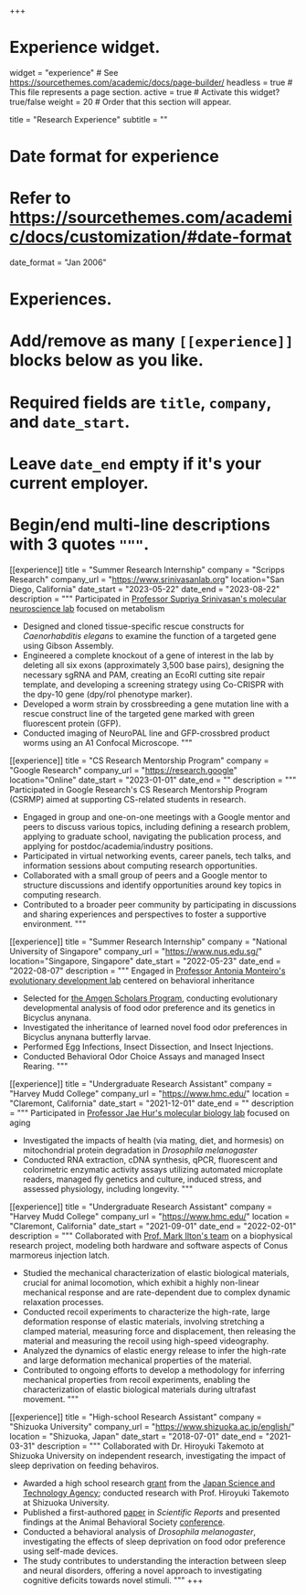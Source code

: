 +++
# Experience widget.
widget = "experience"  # See https://sourcethemes.com/academic/docs/page-builder/
headless = true  # This file represents a page section.
active = true  # Activate this widget? true/false
weight = 20  # Order that this section will appear.

title = "Research Experience"
subtitle = ""

# Date format for experience
#   Refer to https://sourcethemes.com/academic/docs/customization/#date-format
date_format = "Jan 2006"

# Experiences.
#   Add/remove as many `[[experience]]` blocks below as you like.
#   Required fields are `title`, `company`, and `date_start`.
#   Leave `date_end` empty if it's your current employer.
#   Begin/end multi-line descriptions with 3 quotes `"""`.

[[experience]]
  title = "Summer Research Internship"
  company = "Scripps Research"
  company_url = "https://www.srinivasanlab.org"
  location="San Diego, California"
  date_start = "2023-05-22"
  date_end = "2023-08-22"
  description = """
  Participated in [Professor Supriya Srinivasan's molecular neuroscience lab](https://www.srinivasanlab.org) focused on metabolism
- Designed and cloned tissue-specific rescue constructs for *Caenorhabditis elegans* to examine the function of a targeted gene using Gibson Assembly.
- Engineered a complete knockout of a gene of interest in the lab by deleting all six exons (approximately 3,500 base pairs), designing the necessary sgRNA and PAM, creating an EcoRI cutting site repair template, and developing a screening strategy using Co-CRISPR with the dpy-10 gene (dpy/rol phenotype marker).
- Developed a worm strain by crossbreeding a gene mutation line with a rescue construct line of the targeted gene marked with green fluorescent protein (GFP).
- Conducted imaging of NeuroPAL line and GFP-crossbred product worms using an A1 Confocal Microscope.
"""

[[experience]]
  title = "CS Research Mentorship Program"
  company = "Google Research"
  company_url = "https://research.google"
  location="Online"
  date_start = "2023-01-01"
  date_end = ""
  description = """
  Participated in Google Research's CS Research Mentorship Program (CSRMP) aimed at supporting CS-related students in research.
  - Engaged in group and one-on-one meetings with a Google mentor and peers to discuss various topics, including defining a research problem, applying to graduate school, navigating the publication process, and applying for postdoc/academia/industry positions.
  - Participated in virtual networking events, career panels, tech talks, and information sessions about computing research opportunities.
  - Collaborated with a small group of peers and a Google mentor to structure discussions and identify opportunities around key topics in computing research.
  - Contributed to a broader peer community by participating in discussions and sharing experiences and perspectives to foster a supportive environment.
  """

[[experience]]
  title = "Summer Research Internship"
  company = "National University of Singapore"
  company_url = "https://www.nus.edu.sg/"
  location="Singapore, Singapore"
  date_start = "2022-05-23"
  date_end = "2022-08-07"
  description = """ 
  Engaged in [Professor Antonia Monteiro's evolutionary development lab](https://lepdata.org/monteiro/) centered on behavioral inheritance
  - Selected for [the Amgen Scholars Program](https://amgenscholars.com), conducting evolutionary developmental analysis of food odor preference and its genetics in Bicyclus anynana.
  - Investigated the inheritance of learned novel food odor preferences in Bicyclus anynana butterfly larvae.
  - Performed Egg Infections, Insect Dissection, and Insect Injections.
  - Conducted Behavioral Odor Choice Assays and managed Insect Rearing.
  """
  
[[experience]]
  title = "Undergraduate Research Assistant"
  company = "Harvey Mudd College"
  company_url = "https://www.hmc.edu/"
  location = "Claremont, California"
  date_start = "2021-12-01"
  date_end = ""
  description = """
  Participated in [Professor Jae Hur's molecular biology lab](https://www.hmc.edu/biology/faculty-staff/hur/) focused on aging
  - Investigated the impacts of health (via mating, diet, and hormesis) on mitochondrial protein degradation in *Drosophila melanogaster*
  - Conducted RNA extraction, cDNA synthesis, qPCR, fluorescent and colorimetric enzymatic activity assays utilizing automated microplate readers, managed fly genetics and culture, induced stress, and assessed physiology, including longevity.
  """

[[experience]]
  title = "Undergraduate Research Assistant"
  company = "Harvey Mudd College"
  company_url = "https://www.hmc.edu/"
  location = "Claremont, California"
  date_start = "2021-09-01"
  date_end = "2022-02-01"
  description = """
  Collaborated with [Prof. Mark Ilton's team](https://posmlab.org) on a biophysical research project, modeling both hardware and software aspects of Conus marmoreus injection latch.
  - Studied the mechanical characterization of elastic biological materials, crucial for animal locomotion, which exhibit a highly non-linear mechanical response and are rate-dependent due to complex dynamic relaxation processes.
  - Conducted recoil experiments to characterize the high-rate, large deformation response of elastic materials, involving stretching a clamped material, measuring force and displacement, then releasing the material and measuring the recoil using high-speed videography.
  - Analyzed the dynamics of elastic energy release to infer the high-rate and large deformation mechanical properties of the material.
  - Contributed to ongoing efforts to develop a methodology for inferring mechanical properties from recoil experiments, enabling the characterization of elastic biological materials during ultrafast movement.
  """

[[experience]]
  title = "High-school Research Assistant"
  company = "Shizuoka University"
  company_url = "https://www.shizuoka.ac.jp/english/"
  location = "Shizuoka, Japan"
  date_start = "2018-07-01"
  date_end = "2021-03-31"
  description = """
  Collaborated with Dr. Hiroyuki Takemoto at Shizuoka University on independent research, investigating the impact of sleep deprivation on feeding behaviros.
  - Awarded a high school research [grant](https://www.jst.go.jp/cpse/gsc/about/index_english.html) from the [Japan Science and Technology Agency](https://www.jst.go.jp/EN/); conducted research with Prof. Hiroyuki Takemoto at Shizuoka University.
  - Published a first-authored [paper](https://www.nature.com/articles/s41598-021-88967-1) in *Scientific Reports* and presented findings at the Animal Behavioral Society [conference](https://www.animalbehaviorsociety.org/2020-virtual/program-full.php).
  - Conducted a behavioral analysis of *Drosophila melanogaster*, investigating the effects of sleep deprivation on food odor preference using self-made devices.
  - The study contributes to understanding the interaction between sleep and neural disorders, offering a novel approach to investigating cognitive deficits towards novel stimuli.
"""
+++
